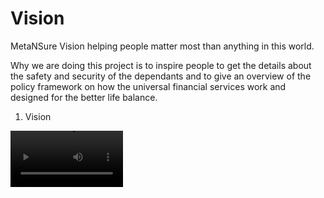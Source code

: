 # Vision
MetaNSure Vision helping people matter most than anything in this world.

Why we are doing this project is to inspire people to get the details about the safety and security of the dependants and to give an overview of the policy framework on how the universal financial services work and designed for the better life balance.

1. Vision
<video src='https://github.com/metasure/Vision/blob/df57c058a6810da61e9adbd78f8206909e377d33/HowItStart.mp4' width=180/>
